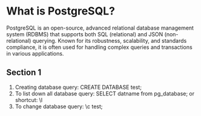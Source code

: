 # What is PostgreSQL?

PostgreSQL is an open-source, advanced relational database management system (RDBMS) that supports both SQL (relational) and JSON (non-relational) querying. Known for its robustness, scalability, and standards compliance, it is often used for handling complex queries and transactions in various applications.

## Section 1

1. Creating database
   query: CREATE DATABASE test;
2. To list down all database
   query: SELECT datname from pg_database;
   or
   shortcut: \l
3. To change database
   query: \c test;

